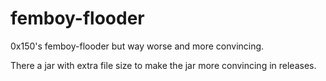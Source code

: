# femboy-flooder
0x150's femboy-flooder but way worse and more convincing.

There a jar with extra file size to make the jar more convincing in releases.
